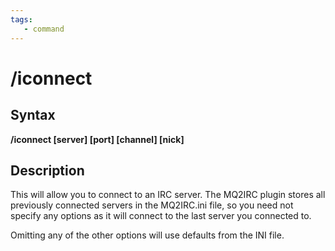 ```yaml
---
tags:
   - command
---
```

# /iconnect

## Syntax

**/iconnect \[server\] \[port\] \[channel\] \[nick\]**

## Description

This will allow you to connect to an IRC server. The MQ2IRC plugin stores all previously connected servers in the MQ2IRC.ini file, so you need not specify any options as it will connect to the last server you connected to.

Omitting any of the other options will use defaults from the INI file.
